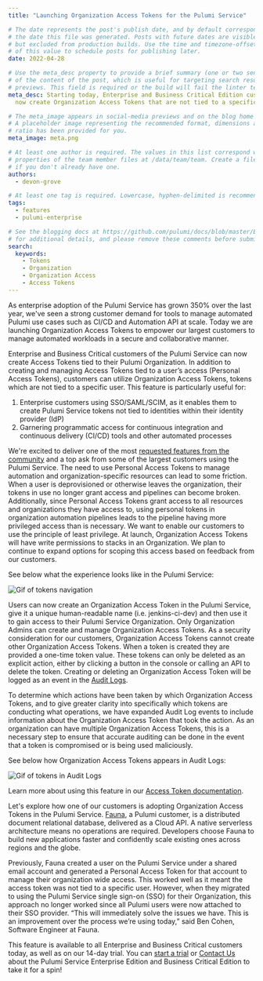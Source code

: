 ```yaml
---
title: "Launching Organization Access Tokens for the Pulumi Service"

# The date represents the post's publish date, and by default corresponds with
# the date this file was generated. Posts with future dates are visible in development,
# but excluded from production builds. Use the time and timezone-offset portions of
# of this value to schedule posts for publishing later.
date: 2022-04-28

# Use the meta_desc property to provide a brief summary (one or two sentences)
# of the content of the post, which is useful for targeting search results or social-media
# previews. This field is required or the build will fail the linter test.
meta_desc: Starting today, Enterprise and Business Critical Edition customers can
  now create Organization Access Tokens that are not tied to a specific user.

# The meta_image appears in social-media previews and on the blog home page.
# A placeholder image representing the recommended format, dimensions and aspect
# ratio has been provided for you.
meta_image: meta.png

# At least one author is required. The values in this list correspond with the `id`
# properties of the team member files at /data/team/team. Create a file for yourself
# if you don't already have one.
authors:
  - devon-grove

# At least one tag is required. Lowercase, hyphen-delimited is recommended.
tags:
  - features
  - pulumi-enterprise

# See the blogging docs at https://github.com/pulumi/docs/blob/master/BLOGGING.md.
# for additional details, and please remove these comments before submitting for review.
search:
  keywords:
    - Tokens
    - Organization
    - Organization Access
    - Access Tokens
---
```


As enterprise adoption of the Pulumi Service has grown 350% over the last year, we've seen a strong customer demand for tools to manage automated Pulumi use cases such as CI/CD and Automation API at scale. Today we are launching Organization Access Tokens to empower our largest customers to manage automated workloads in a secure and collaborative manner.
<!--more-->
Enterprise and Business Critical customers of the Pulumi Service can now create Access Tokens tied to their Pulumi Organization. In addition to creating and managing Access Tokens tied to a user’s access (Personal Access Tokens), customers can utilize Organization Access Tokens, tokens which are not tied to a specific user. This feature is particularly useful for:

  1. Enterprise customers using SSO/SAML/SCIM, as it enables them to create Pulumi Service tokens not tied to identities within their identity provider (IdP)
  2. Garnering programmatic access for continuous integration and continuous delivery (CI/CD) tools and other automated processes

We're excited to deliver one of the most [requested features from the community](https://github.com/pulumi/pulumi-cloud-requests/issues/16) and a top ask from some of the largest customers using the Pulumi Service. The need to use Personal Access Tokens to manage automation and organization-specific resources can lead to some friction. When a user is deprovisioned or otherwise leaves the organization, their tokens in use no longer grant access and pipelines can become broken. Additionally, since Personal Access Tokens grant access to all resources and organizations they have access to, using personal tokens in organization automation pipelines leads to the pipeline having more privileged access than is necessary. We want to enable our customers to use the principle of least privilege. At launch, Organization Access Tokens will have write permissions to stacks in an Organization. We plan to continue to expand options for scoping this access based on feedback from our customers.

See below what the experience looks like in the Pulumi Service:

![Gif of tokens navigation](https://www.pulumi.com/uploads/content/blog/organization-access-tokens/nav-org-tokens.gif)

Users can now create an Organization Access Token in the Pulumi Service, give it a unique human-readable name (i.e. jenkins-ci-dev) and then use it to gain access to their Pulumi Service Organization. Only Organization Admins can create and manage Organization Access Tokens. As a security consideration for our customers, Organization Access Tokens cannot create other Organization Access Tokens. When a token is created they are provided a one-time token value. These tokens can only be deleted as an explicit action, either by clicking a button in the console or calling an API to delete the token. Creating or deleting an Organization Access Token will be logged as an event in the [Audit Logs](/docs/pulumi-cloud/audit-logs/).

To determine which actions have been taken by which Organization Access Tokens, and to give greater clarity into specifically which tokens are conducting what operations, we have expanded Audit Log events to include information about the Organization Access Token that took the action. As an organization can have multiple Organization Access Tokens, this is a necessary step to ensure that accurate auditing can be done in the event that a token is compromised or is being used maliciously.

See below how Organization Access Tokens appears in Audit Logs:

![Gif of tokens in Audit Logs](https://www.pulumi.com/uploads/content/blog/organization-access-tokens/audit-logs-org-tokens.gif)

Learn more about using this feature in our [Access Token documentation](/docs/pulumi-cloud/access-management/organization-access-tokens/).

Let's explore how one of our customers is adopting Organization Access Tokens in the Pulumi Service. [Fauna](https://fauna.com/), a Pulumi customer, is a distributed document relational database, delivered as a Cloud API. A native serverless architecture means no operations are required. Developers choose Fauna to build new applications faster and confidently scale existing ones across regions and the globe.

Previously, Fauna created a user on the Pulumi Service under a shared email account and generated a Personal Access Token for that account to manage their organization wide access. This worked well as it meant the access token was not tied to a specific user. However, when they migrated to using the Pulumi Service single sign-on (SSO) for their Organization, this approach no longer worked since all Pulumi users were now attached to their SSO provider. “This will immediately solve the issues we have. This is an improvement over the process we’re using today,” said Ben Cohen, Software Engineer at Fauna.

This feature is available to all Enterprise and Business Critical customers today, as well as on our 14-day trial. You can [start a trial](https://app.pulumi.com/site/trial) or [Contact Us](/contact?form=sales) about the Pulumi Service Enterprise Edition and Business Critical Edition to take it for a spin!
